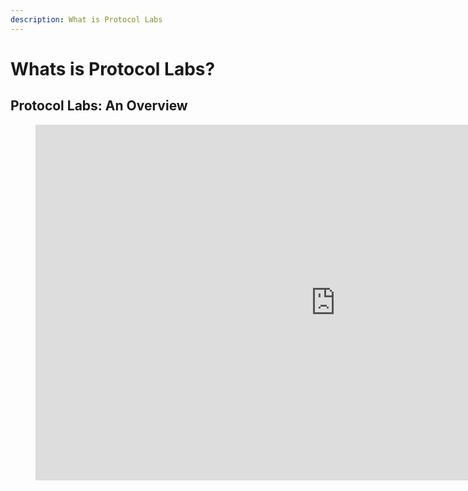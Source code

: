 ```yaml
---
description: What is Protocol Labs
---
```


# Whats is Protocol Labs?

## Protocol Labs: An Overview


<figure class="video_container">
  <iframe src="https://docs.google.com/presentation/d/e/2PACX-1vRCzTayMzpL5Ks2NlyZwPlpXHVGRDuLohE5UK-CBmjIiEIhsJEjxlRjLWVUU8JJVVusYaZsC-YfHMkm/embed?start=false&loop=true&delayms=3000" frameborder="0" width="960" height="569" allowfullscreen="true" mozallowfullscreen="true" webkitallowfullscreen="true"></iframe>
</figure>

